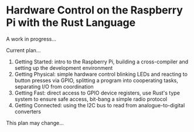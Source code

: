 Hardware Control on the Raspberry Pi with the Rust Language
===========================================================

A work in progress...

Current plan...


1. Getting Started: intro to the Raspberry Pi, building a cross-compiler and setting up the development environment
2. Getting Physical: simple hardware control blinking LEDs and reacting to button presses via GPIO, splitting a program into cooperating tasks, separating I/O from coordination
3. Getting Fast: direct access to GPIO device registers, use Rust's type system to ensure safe access, bit-bang a simple radio protocol
4. Getting Connected: using the I2C bus to read from analogue-to-digital converters

This plan may change...
